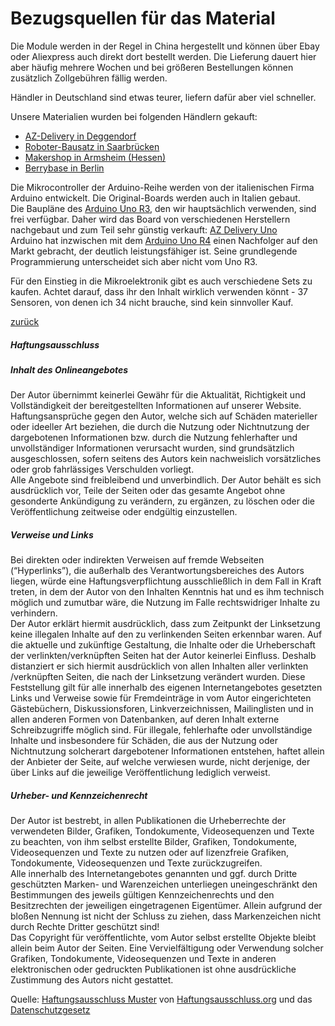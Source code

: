 <link rel="stylesheet" href="https://hi2272.github.io/StyleMD.css">

# Bezugsquellen für das Material

Die Module werden in der Regel in China hergestellt und können über Ebay oder Aliexpress auch direkt dort bestellt werden. Die Lieferung dauert hier aber häufig mehrere Wochen und bei größeren Bestellungen können zusätzlich Zollgebühren fällig werden.  

Händler in Deutschland sind etwas teurer, liefern dafür aber viel schneller.   
  
  Unsere Materialien wurden bei folgenden Händlern gekauft:  
  - [AZ-Delivery in Deggendorf](https://www.az-delivery.de/)
  - [Roboter-Bausatz in Saarbrücken](https://www.roboter-bausatz.de/)
  - [Makershop in Armsheim (Hessen)](https://www.makershop.de/)
  - [Berrybase in Berlin](https://www.berrybase.de/)
  
Die Mikrocontroller der Arduino-Reihe werden von der italienischen Firma Arduino entwickelt. Die Original-Boards werden auch in Italien gebaut.  
Die Baupläne des [Arduino Uno R3](https://www.berrybase.de/arduino-uno-smd-rev3), den wir hauptsächlich verwenden, sind frei verfügbar. Daher wird das Board von verschiedenen Herstellern nachgebaut und zum Teil sehr günstig verkauft: [AZ Delivery Uno](https://www.az-delivery.de/products/mikrocontroller-board)   
Arduino hat inzwischen mit dem [Arduino Uno R4](https://www.berrybase.de/arduino-uno-r4-minima) einen Nachfolger auf den Markt gebracht, der deutlich leistungsfähiger ist. Seine grundlegende Programmierung unterscheidet sich aber nicht vom Uno R3.

Für den Einstieg in die Mikroelektronik gibt es auch verschiedene Sets zu kaufen. Achtet darauf, dass ihr den Inhalt wirklich verwenden könnt - 37 Sensoren, von denen ich 34 nicht brauche, sind kein sinnvoller Kauf.

[zurück](../index.html)
<footer>
<h5>Haftungsausschluss</h5>
  <h5>Inhalt des Onlineangebotes</h5>
  <p>Der Autor übernimmt keinerlei Gewähr für die Aktualität, Richtigkeit und Vollständigkeit der bereitgestellten Informationen auf unserer Website. Haftungsansprüche gegen den Autor, welche sich auf Schäden materieller oder ideeller Art beziehen, die durch die Nutzung oder Nichtnutzung der dargebotenen Informationen bzw. durch die Nutzung fehlerhafter und unvollständiger Informationen verursacht wurden, sind grundsätzlich ausgeschlossen, sofern seitens des Autors kein nachweislich vorsätzliches oder grob fahrlässiges Verschulden vorliegt.<br>
  Alle Angebote sind freibleibend und unverbindlich. Der Autor behält es sich ausdrücklich vor, Teile der Seiten oder das gesamte Angebot ohne gesonderte Ankündigung zu verändern, zu ergänzen, zu löschen oder die Veröffentlichung zeitweise oder endgültig einzustellen.</p>
  <h5>Verweise und Links</h5>
  <p>Bei direkten oder indirekten Verweisen auf fremde Webseiten (“Hyperlinks”), die außerhalb des Verantwortungsbereiches des Autors liegen, würde eine Haftungsverpflichtung ausschließlich in dem Fall in Kraft treten, in dem der Autor von den Inhalten Kenntnis hat und es ihm technisch möglich und zumutbar wäre, die Nutzung im Falle rechtswidriger Inhalte zu verhindern.<br>
  Der Autor erklärt hiermit ausdrücklich, dass zum Zeitpunkt der Linksetzung keine illegalen Inhalte auf den zu verlinkenden Seiten erkennbar waren. Auf die aktuelle und zukünftige Gestaltung, die Inhalte oder die Urheberschaft der verlinkten/verknüpften Seiten hat der Autor keinerlei Einfluss. Deshalb distanziert er sich hiermit ausdrücklich von allen Inhalten aller verlinkten /verknüpften Seiten, die nach der Linksetzung verändert wurden. Diese Feststellung gilt für alle innerhalb des eigenen Internetangebotes gesetzten Links und Verweise sowie für Fremdeinträge in vom Autor eingerichteten Gästebüchern, Diskussionsforen, Linkverzeichnissen, Mailinglisten und in allen anderen Formen von Datenbanken, auf deren Inhalt externe Schreibzugriffe möglich sind. Für illegale, fehlerhafte oder unvollständige Inhalte und insbesondere für Schäden, die aus der Nutzung oder Nichtnutzung solcherart dargebotener Informationen entstehen, haftet allein der Anbieter der Seite, auf welche verwiesen wurde, nicht derjenige, der über Links auf die jeweilige Veröffentlichung lediglich verweist.</p>
  <h5>Urheber- und Kennzeichenrecht</h5>
  <p>Der Autor ist bestrebt, in allen Publikationen die Urheberrechte der verwendeten Bilder, Grafiken, Tondokumente, Videosequenzen und Texte zu beachten, von ihm selbst erstellte Bilder, Grafiken, Tondokumente, Videosequenzen und Texte zu nutzen oder auf lizenzfreie Grafiken, Tondokumente, Videosequenzen und Texte zurückzugreifen.<br>
  Alle innerhalb des Internetangebotes genannten und ggf. durch Dritte geschützten Marken- und Warenzeichen unterliegen uneingeschränkt den Bestimmungen des jeweils gültigen Kennzeichenrechts und den Besitzrechten der jeweiligen eingetragenen Eigentümer. Allein aufgrund der bloßen Nennung ist nicht der Schluss zu ziehen, dass Markenzeichen nicht durch Rechte Dritter geschützt sind!<br>
  Das Copyright für veröffentlichte, vom Autor selbst erstellte Objekte bleibt allein beim Autor der Seiten. Eine Vervielfältigung oder Verwendung solcher Grafiken, Tondokumente, Videosequenzen und Texte in anderen elektronischen oder gedruckten Publikationen ist ohne ausdrückliche Zustimmung des Autors nicht gestattet.</p>

Quelle: <a href="http://www.haftungsausschluss-vorlage.de/">Haftungsausschluss Muster</a> von <a href="http://www.haftungsausschluss.org/">Haftungsausschluss.org</a> und das <a href="http://www.dsgvo-gesetz.de/">Datenschutzgesetz</a>

</footer>
